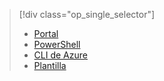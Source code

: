 > [!div class="op_single_selector"]
> * [Portal](../articles/load-balancer/load-balancer-get-started-internet-portal.md)
> * [PowerShell](../articles/load-balancer/load-balancer-get-started-internet-arm-ps.md)
> * [CLI de Azure](../articles/load-balancer/load-balancer-get-started-internet-arm-cli.md)
> * [Plantilla](../articles/load-balancer/load-balancer-get-started-internet-arm-template.md)
> 
> 

<!---HONumber=AcomDC_0921_2016-->